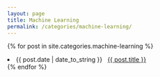 ```yaml
---
layout: page
title: Machine Learning
permalink: /categories/machine-learning/
---
```


{% for post in site.categories.machine-learning %}
 <li><span>{{ post.date | date_to_string }}</span> &nbsp; <a href="{{ post.url | relative_url}}">{{ post.title }}</a></li>
{% endfor %}
